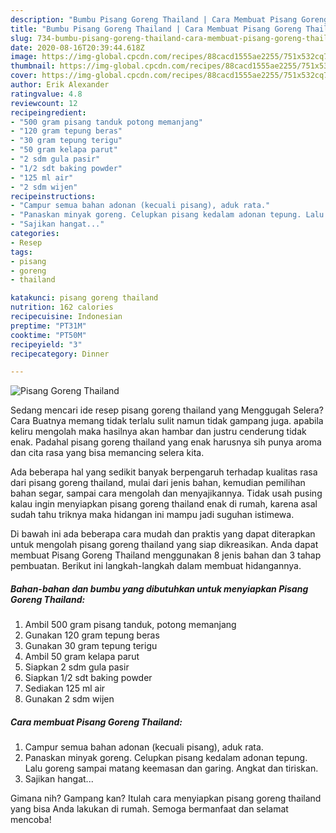 ```yaml
---
description: "Bumbu Pisang Goreng Thailand | Cara Membuat Pisang Goreng Thailand Yang Enak dan Simpel"
title: "Bumbu Pisang Goreng Thailand | Cara Membuat Pisang Goreng Thailand Yang Enak dan Simpel"
slug: 734-bumbu-pisang-goreng-thailand-cara-membuat-pisang-goreng-thailand-yang-enak-dan-simpel
date: 2020-08-16T20:39:44.618Z
image: https://img-global.cpcdn.com/recipes/88cacd1555ae2255/751x532cq70/pisang-goreng-thailand-foto-resep-utama.jpg
thumbnail: https://img-global.cpcdn.com/recipes/88cacd1555ae2255/751x532cq70/pisang-goreng-thailand-foto-resep-utama.jpg
cover: https://img-global.cpcdn.com/recipes/88cacd1555ae2255/751x532cq70/pisang-goreng-thailand-foto-resep-utama.jpg
author: Erik Alexander
ratingvalue: 4.8
reviewcount: 12
recipeingredient:
- "500 gram pisang tanduk potong memanjang"
- "120 gram tepung beras"
- "30 gram tepung terigu"
- "50 gram kelapa parut"
- "2 sdm gula pasir"
- "1/2 sdt baking powder"
- "125 ml air"
- "2 sdm wijen"
recipeinstructions:
- "Campur semua bahan adonan (kecuali pisang), aduk rata."
- "Panaskan minyak goreng. Celupkan pisang kedalam adonan tepung. Lalu goreng sampai matang keemasan dan garing. Angkat dan tiriskan."
- "Sajikan hangat..."
categories:
- Resep
tags:
- pisang
- goreng
- thailand

katakunci: pisang goreng thailand 
nutrition: 162 calories
recipecuisine: Indonesian
preptime: "PT31M"
cooktime: "PT50M"
recipeyield: "3"
recipecategory: Dinner

---
```



![Pisang Goreng Thailand](https://img-global.cpcdn.com/recipes/88cacd1555ae2255/751x532cq70/pisang-goreng-thailand-foto-resep-utama.jpg)

Sedang mencari ide resep pisang goreng thailand yang Menggugah Selera? Cara Buatnya memang tidak terlalu sulit namun tidak gampang juga. apabila keliru mengolah maka hasilnya akan hambar dan justru cenderung tidak enak. Padahal pisang goreng thailand yang enak harusnya sih punya aroma dan cita rasa yang bisa memancing selera kita.

Ada beberapa hal yang sedikit banyak berpengaruh terhadap kualitas rasa dari pisang goreng thailand, mulai dari jenis bahan, kemudian pemilihan bahan segar, sampai cara mengolah dan menyajikannya. Tidak usah pusing kalau ingin menyiapkan pisang goreng thailand enak di rumah, karena asal sudah tahu triknya maka hidangan ini mampu jadi suguhan istimewa.




Di bawah ini ada beberapa cara mudah dan praktis yang dapat diterapkan untuk mengolah pisang goreng thailand yang siap dikreasikan. Anda dapat membuat Pisang Goreng Thailand menggunakan 8 jenis bahan dan 3 tahap pembuatan. Berikut ini langkah-langkah dalam membuat hidangannya.

<!--inarticleads1-->

##### Bahan-bahan dan bumbu yang dibutuhkan untuk menyiapkan Pisang Goreng Thailand:

1. Ambil 500 gram pisang tanduk, potong memanjang
1. Gunakan 120 gram tepung beras
1. Gunakan 30 gram tepung terigu
1. Ambil 50 gram kelapa parut
1. Siapkan 2 sdm gula pasir
1. Siapkan 1/2 sdt baking powder
1. Sediakan 125 ml air
1. Gunakan 2 sdm wijen




<!--inarticleads2-->

##### Cara membuat Pisang Goreng Thailand:

1. Campur semua bahan adonan (kecuali pisang), aduk rata.
1. Panaskan minyak goreng. Celupkan pisang kedalam adonan tepung. Lalu goreng sampai matang keemasan dan garing. Angkat dan tiriskan.
1. Sajikan hangat...




Gimana nih? Gampang kan? Itulah cara menyiapkan pisang goreng thailand yang bisa Anda lakukan di rumah. Semoga bermanfaat dan selamat mencoba!
